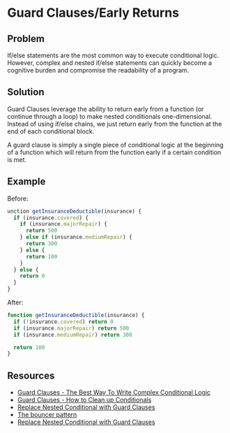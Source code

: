 # Guard Clauses/Early Returns

## Problem

If/else statements are the most common way to execute
conditional logic. However, complex and nested if/else
statements can quickly become a cognitive burden and
compromise the readability of a program.

## Solution

Guard Clauses leverage the ability to return early
from a function (or continue through a loop) to make
nested conditionals one-dimensional. Instead of using
if/else chains, we just return early from the function
at the end of each conditional block.

A guard clause is simply a single piece of conditional
logic at the beginning of a function which will return
from the function early if a certain condition is met.

## Example

Before:

```javascript
unction getInsuranceDeductible(insurance) {
  if (insurance.covered) {
    if (insurance.majorRepair) {
      return 500
    } else if (insurance.mediumRepair) {
      return 300
    } else {
      return 100
    }
  } else {
    return 0
  }
}
```

After:

```javascript
function getInsuranceDeductible(insurance) {
  if (!insurance.covered) return 0
  if (insurance.majorRepair) return 500
  if (insurance.mediumRepair) return 300

  return 100
}
```

## Resources

- [Guard Clauses - The Best Way To Write Complex Conditional Logic](https://blog.webdevsimplified.com/2020-01/guard-clauses/)
- [Guard Clauses - How to Clean up Conditionals](https://blog.boot.dev/clean-code/guard-clauses/)
- [Replace Nested Conditional with Guard Clauses](https://refactoring.guru/replace-nested-conditional-with-guard-clauses)
- [The bouncer pattern](https://mauriziopireddu.com/clean-code/the-bouncer-pattern)
- [Replace Nested Conditional with Guard Clauses](https://refactoring.com/catalog/replaceNestedConditionalWithGuardClauses.html)

